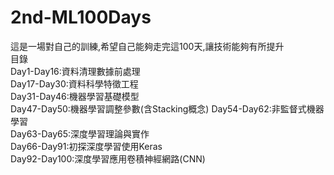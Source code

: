 # 2nd-ML100Days
這是一場對自己的訓練,希望自己能夠走完這100天,讓技術能夠有所提升  
目錄  
Day1-Day16:資料清理數據前處理  
Day17-Day30:資料科學特徵工程  
Day31-Day46:機器學習基礎模型  
Day47-Day50:機器學習調整參數(含Stacking概念) 
Day54-Day62:非監督式機器學習   
Day63-Day65:深度學習理論與實作  
Day66-Day91:初探深度學習使用Keras  
Day92-Day100:深度學習應用卷積神經網路(CNN)    
